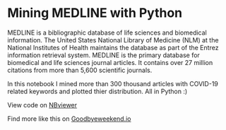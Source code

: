 # Mining MEDLINE with Python

MEDLINE is a bibliographic database of life sciences and biomedical information. The United States National Library of Medicine (NLM) at the National Institutes of Health maintains the database as part of the Entrez information retrieval system. MEDLINE is the primary database for biomedical and life sciences journal articles. It contains over 27 million citations from more than 5,600 scientific journals. 

In this notebook I mined more than 300 thousand articles with COVID-19 related keywords and plotted thier distribution. All in Python :)

View code on [NBviewer](https://nbviewer.org/github/vineetver/Mining-MEDLINE/blob/main/medline.ipynb)

Find more like this on [Goodbyeweekend.io](https://goodbyeweekend.io)
